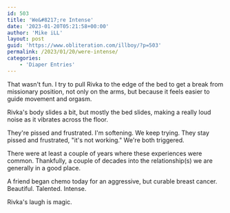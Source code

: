 ```yaml
---
id: 503
title: 'We&#8217;re Intense'
date: '2023-01-20T05:21:58+00:00'
author: 'Mike iLL'
layout: post
guid: 'https://www.obliteration.com/illboy/?p=503'
permalink: /2023/01/20/were-intense/
categories:
    - 'Diaper Entries'
---
```


<!-- wp:paragraph -->
<p>That wasn't fun. I try to pull Rivka to the edge of the bed to get a break from missionary position, not only on the arms, but because it feels easier to guide movement and orgasm.</p>
<!-- /wp:paragraph -->

<!-- wp:paragraph -->
<p>Rivka's body slides a bit, but mostly the bed slides, making a really loud noise as it vibrates across the floor.</p>
<!-- /wp:paragraph -->

<!-- wp:paragraph -->
<p>They're pissed and frustrated. I'm softening. We keep trying. They stay pissed and frustrated, "it's not working." We're both triggered.</p>
<!-- /wp:paragraph -->

<!-- wp:paragraph -->
<p>There were at least a couple of years where these experiences were common. Thankfully, a couple of decades into the relationship(s) we are generally in a good place.</p>
<!-- /wp:paragraph -->

<!-- wp:paragraph -->
<p>A friend began chemo today for an aggressive, but curable breast cancer. Beautiful. Talented. Intense.</p>
<!-- /wp:paragraph -->

<!-- wp:paragraph -->
<p>Rivka's laugh is magic.</p>
<!-- /wp:paragraph -->